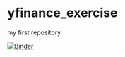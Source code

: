 # yfinance_exercise
my first repository


[![Binder](https://mybinder.org/badge_logo.svg)](https://mybinder.org/v2/gh/samuello4/yfinance_exercise/main?urlpath=%2Fvoila%2Frender%2Fyfinance_dashboard_v1.1.ipynb)
